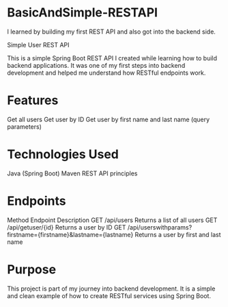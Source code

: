 # BasicAndSimple-RESTAPI
I learned by building my first REST API and also got into the backend side.

Simple User REST API

This is a simple Spring Boot REST API I created while learning how to build backend applications.
It was one of my first steps into backend development and helped me understand how RESTful endpoints work.

# Features

Get all users
Get user by ID
Get user by first name and last name (query parameters)
    
# Technologies Used

Java (Spring Boot)
Maven
REST API principles

# Endpoints

Method	Endpoint	           Description
GET	    /api/users	         Returns a list of all users
GET	    /api/getuser/{id}	   Returns a user by ID
GET	    /api/userswithparams?firstname={firstname}&lastname={lastname}	Returns a user by first and last name

# Purpose

This project is part of my journey into backend development.
It is a simple and clean example of how to create RESTful services using Spring Boot.
